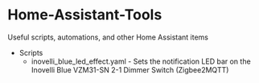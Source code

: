 # Home-Assistant-Tools
Useful scripts, automations, and other Home Assistant items
* Scripts
  * inovelli_blue_led_effect.yaml - Sets the notification LED bar on the Inovelli Blue VZM31-SN 2-1 Dimmer Switch (Zigbee2MQTT)
